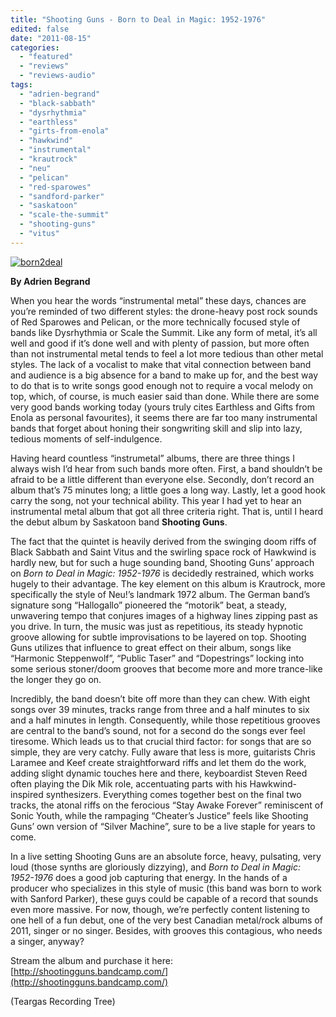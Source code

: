 ```yaml
---
title: "Shooting Guns - Born to Deal in Magic: 1952-1976"
edited: false
date: "2011-08-15"
categories:
  - "featured"
  - "reviews"
  - "reviews-audio"
tags:
  - "adrien-begrand"
  - "black-sabbath"
  - "dysrhythmia"
  - "earthless"
  - "girts-from-enola"
  - "hawkwind"
  - "instrumental"
  - "krautrock"
  - "neu"
  - "pelican"
  - "red-sparowes"
  - "sandford-parker"
  - "saskatoon"
  - "scale-the-summit"
  - "shooting-guns"
  - "vitus"
---
```


[![](http://www.hellbound.ca/wp-content/uploads/2011/08/born2deal.jpg "born2deal")](http://www.hellbound.ca/wp-content/uploads/2011/08/born2deal.jpg)

**By Adrien Begrand**

When you hear the words “instrumental metal” these days, chances are you’re reminded of two different styles: the drone-heavy post rock sounds of Red Sparowes and Pelican, or the more technically focused style of bands like Dysrhythmia or Scale the Summit. Like any form of metal, it’s all well and good if it’s done well and with plenty of passion, but more often than not instrumental metal tends to feel a lot more tedious than other metal styles. The lack of a vocalist to make that vital connection between band and audience is a big absence for a band to make up for, and the best way to do that is to write songs good enough not to require a vocal melody on top, which, of course, is much easier said than done. While there are some very good bands working today (yours truly cites Earthless and Gifts from Enola as personal favourites), it seems there are far too many instrumental bands that forget about honing their songwriting skill and slip into lazy, tedious moments of self-indulgence.

Having heard countless “instrumetal” albums, there are three things I always wish I’d hear from such bands more often. First, a band shouldn’t be afraid to be a little different than everyone else. Secondly, don’t record an album that’s 75 minutes long; a little goes a long way. Lastly, let a good hook carry the song, not your technical ability. This year I had yet to hear an instrumental metal album that got all three criteria right. That is, until I heard the debut album by Saskatoon band **Shooting Guns**.

The fact that the quintet is heavily derived from the swinging doom riffs of Black Sabbath and Saint Vitus and the swirling space rock of Hawkwind is hardly new, but for such a huge sounding band, Shooting Guns’ approach on _Born to Deal in Magic: 1952-1976_ is decidedly restrained, which works hugely to their advantage. The key element on this album is Krautrock, more specifically the style of Neu!’s landmark 1972 album. The German band’s signature song “Hallogallo” pioneered the “motorik” beat, a steady, unwavering tempo that conjures images of a highway lines zipping past as you drive. In turn, the music was just as repetitious, its steady hypnotic groove allowing for subtle improvisations to be layered on top. Shooting Guns utilizes that influence to great effect on their album, songs like “Harmonic Steppenwolf”, “Public Taser” and “Dopestrings” locking into some serious stoner/doom grooves that become more and more trance-like the longer they go on.

Incredibly, the band doesn’t bite off more than they can chew. With eight songs over 39 minutes, tracks range from three and a half minutes to six and a half minutes in length. Consequently, while those repetitious grooves are central to the band’s sound, not for a second do the songs ever feel tiresome. Which leads us to that crucial third factor: for songs that are so simple, they are very catchy. Fully aware that less is more, guitarists Chris Laramee and Keef create straightforward riffs and let them do the work, adding slight dynamic touches here and there, keyboardist Steven Reed often playing the Dik Mik role, accentuating parts with his Hawkwind-inspired synthesizers. Everything comes together best on the final two tracks, the atonal riffs on the ferocious “Stay Awake Forever” reminiscent of Sonic Youth, while the rampaging “Cheater’s Justice” feels like Shooting Guns’ own version of “Silver Machine”, sure to be a live staple for years to come.

In a live setting Shooting Guns are an absolute force, heavy, pulsating, very loud (those synths are gloriously dizzying), and _Born to Deal in Magic: 1952-1976_ does a good job capturing that energy. In the hands of a producer who specializes in this style of music (this band was born to work with Sanford Parker), these guys could be capable of a record that sounds even more massive. For now, though, we’re perfectly content listening to one hell of a fun debut, one of the very best Canadian metal/rock albums of 2011, singer or no singer. Besides, with grooves this contagious, who needs a singer, anyway?

Stream the album and purchase it here: [http://shootingguns.bandcamp.com/](http://shootingguns.bandcamp.com/)

(Teargas Recording Tree)
